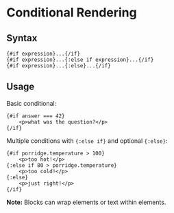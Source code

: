 # Conditional Rendering

## Syntax

```svelte
{#if expression}...{/if}
{#if expression}...{:else if expression}...{/if}
{#if expression}...{:else}...{/if}
```

## Usage

Basic conditional:

```svelte
{#if answer === 42}
	<p>what was the question?</p>
{/if}
```

Multiple conditions with `{:else if}` and optional `{:else}`:

```svelte
{#if porridge.temperature > 100}
	<p>too hot!</p>
{:else if 80 > porridge.temperature}
	<p>too cold!</p>
{:else}
	<p>just right!</p>
{/if}
```

**Note:** Blocks can wrap elements or text within elements.
